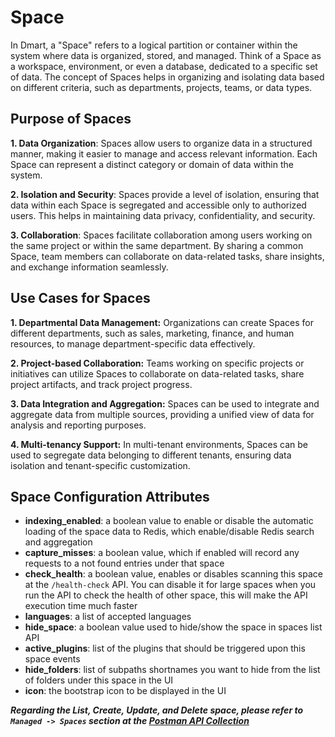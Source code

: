 # Space

In Dmart, a "Space" refers to a logical partition or container within the system where data is organized, stored, and managed. 
Think of a Space as a workspace, environment, or even a database, dedicated to a specific set of data. 
The concept of Spaces helps in organizing and isolating data based on different criteria, such as departments, projects, teams, or data types.

## Purpose of Spaces
**1. Data Organization**: Spaces allow users to organize data in a structured manner, making it easier to manage and access relevant information. Each Space can represent a distinct category or domain of data within the system.

**2. Isolation and Security**: Spaces provide a level of isolation, ensuring that data within each Space is segregated and accessible only to authorized users. This helps in maintaining data privacy, confidentiality, and security.

**3. Collaboration**: Spaces facilitate collaboration among users working on the same project or within the same department. By sharing a common Space, team members can collaborate on data-related tasks, share insights, and exchange information seamlessly.


## Use Cases for Spaces
**1. Departmental Data Management:** Organizations can create Spaces for different departments, such as sales, marketing, finance, and human resources, to manage department-specific data effectively.

**2. Project-based Collaboration:** Teams working on specific projects or initiatives can utilize Spaces to collaborate on data-related tasks, share project artifacts, and track project progress.

**3. Data Integration and Aggregation:** Spaces can be used to integrate and aggregate data from multiple sources, providing a unified view of data for analysis and reporting purposes.

**4. Multi-tenancy Support:** In multi-tenant environments, Spaces can be used to segregate data belonging to different tenants, ensuring data isolation and tenant-specific customization.


## Space Configuration Attributes

- **indexing_enabled**: a boolean value to enable or disable the automatic loading of the space data to Redis, which enable/disable Redis search and aggregation
- **capture_misses**: a boolean value, which if enabled will record any requests to a not found entries under that space
- **check_health**: a boolean value, enables or disables scanning this space at the `/health-check` API. You can disable it for large spaces when you run the API to check the health of other space, this will make the API execution time much faster
- **languages**: a list of accepted languages 
- **hide_space**: a boolean value used to hide/show the space in spaces list API
- **active_plugins**: list of the plugins that should be triggered upon this space events
- **hide_folders**: list of subpaths shortnames you want to hide from the list of folders under this space in the UI
- **icon**: the bootstrap icon to be displayed in the UI


***Regarding the List, Create, Update, and Delete space, please refer to `Managed -> Spaces` section at the [Postman API Collection](https://www.postman.com/galactic-desert-723527/workspace/dmart/collection/5491055-c2a1ccd1-6554-4890-b6c8-59b522983e2f)***